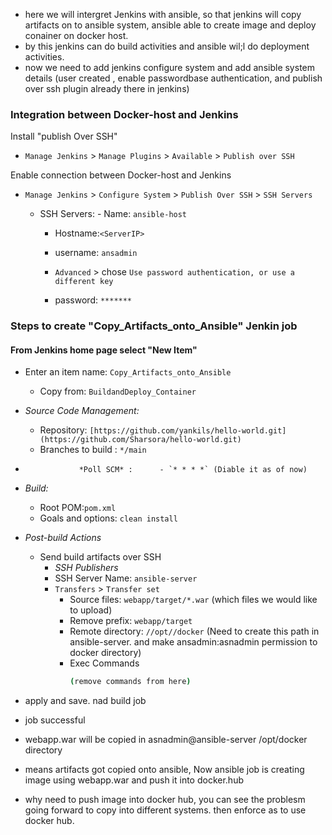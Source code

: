 - here we will intergret Jenkins with ansible, so that jenkins will copy artifacts on to ansible system, ansible able to create image and deploy conainer on docker host.
- by this jenkins can do build activities and ansible wil;l do deployment activities.
- now we need to add jenkins configure system and add ansible system details (user created , enable passwordbase authentication, and publish over ssh plugin already there in jenkins)

### Integration between Docker-host and Jenkins

Install "publish Over SSH"
 - `Manage Jenkins` > `Manage Plugins` > `Available` > `Publish over SSH`

Enable connection between Docker-host and Jenkins

- `Manage Jenkins` > `Configure System` > `Publish Over SSH` > `SSH Servers` 

	- SSH Servers:
                - Name: `ansible-host`
		- Hostname:`<ServerIP>`
		- username: `ansadmin`
               
       -  `Advanced` > chose `Use password authentication, or use a different key`
		 - password: `*******`

 ### Steps to create "Copy_Artifacts_onto_Ansible" Jenkin job
 
 #### From Jenkins home page select "New Item"
   - Enter an item name: `Copy_Artifacts_onto_Ansible`
     - Copy from: `BuildandDeploy_Container`

   - *Source Code Management:*
      - Repository: `[https://github.com/yankils/hello-world.git](https://github.com/Sharsora/hello-world.git)`
      - Branches to build : `*/main`  
   -                 *Poll SCM* :      - `* * * *` (Diable it as of now)

   - *Build:*
     - Root POM:`pom.xml`
     - Goals and options: `clean install`
    
 - *Post-build Actions*
   - Send build artifacts over SSH
     - *SSH Publishers*
      - SSH Server Name: `ansible-server`
       - `Transfers` >  `Transfer set`
            - Source files: `webapp/target/*.war`  (which files we would like to upload)
	       - Remove prefix: `webapp/target`
	       - Remote directory: `//opt//docker`     (Need to create this path in ansible-server. and make ansadmin:asnadmin permission to docker directory)
         - Exec Commands
             ```sh
             (remove commands from here)
             ```

- apply and save. nad build job
- job successful
- webapp.war will be copied in asnadmin@ansible-server /opt/docker directory
- means artifacts got copied onto ansible, Now ansible job is creating image using webapp.war and push it into docker.hub
- why need to push image into docker hub, you can see the problesm going forward to copy into different systems. then enforce as to use docker hub.




